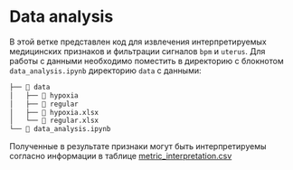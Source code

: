 # Data analysis

В этой ветке представлен код для извлечения интерпретируемых медицинских признаков и фильтрации сигналов `bpm` и `uterus`. Для работы с данными необходимо поместить в директорию с блокнотом `data_analysis.ipynb` директорию `data` с данными:

```bash
├── 📁 data
│   ├── 📁 hypoxia
│   ├── 📁 regular
│   ├── 📄 hypoxia.xlsx
│   └── 📄 regular.xlsx
└── 📄 data_analysis.ipynb
```

Полученные в результате признаки могут быть интерпретируемы согласно информации в таблице [metric_interpretation.csv](metric_interpretation.csv)
